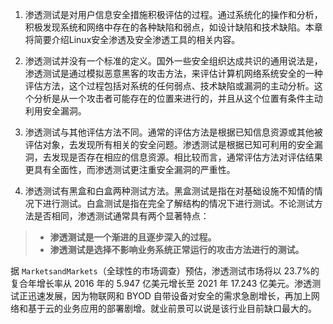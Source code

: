 
1. 渗透测试是对用户信息安全措施积极评估的过程。通过系统化的操作和分析，积极发现系统和网络中存在的各种缺陷和弱点，如设计缺陷和技术缺陷。本章将简要介绍Linux安全渗透及安全渗透工具的相关内容。

2. 渗透测试并没有一个标准的定义。国外一些安全组织达成共识的通用说法是，渗透测试是通过模拟恶意黑客的攻击方法，来评估计算机网络系统安全的一种评估方法，这个过程包括对系统的任何弱点、技术缺陷或漏洞的主动分析。这个分析是从一个攻击者可能存在的位置来进行的，并且从这个位置有条件主动利用安全漏洞。

3. 渗透测试与其他评估方法不同。通常的评估方法是根据已知信息资源或其他被评估对象，去发现所有相关的安全问题。渗透测试是根据已知可利用的安全漏洞，去发现是否存在相应的信息资源。相比较而言，通常评估方法对评估结果更具有全面性，而渗透测试更注重安全漏洞的严重性。

4. 渗透测试有黑盒和白盒两种测试方法。黑盒测试是指在对基础设施不知情的情况下进行测试。白盒测试是指在完全了解结构的情况下进行测试。不论测试方法是否相同，渗透测试通常具有两个显著特点：

> * **渗透测试是一个渐进的且逐步深入的过程。**
> * **渗透测试是选择不影响业务系统正常运行的攻击方法进行的测试。**


据 `MarketsandMarkets`（全球性的市场调查）预估，渗透测试市场将以 23.7%的复合年增长率从 2016 年的 5.947 亿美元增长至 2021 年 17.243 亿美元。渗透测试正迅速发展，因为物联网和 BYOD 自带设备对安全的需求急剧增长，再加上网络和基于云的业务应用的部署剧增。就业前景可以说是该行业目前缺口最大的。

